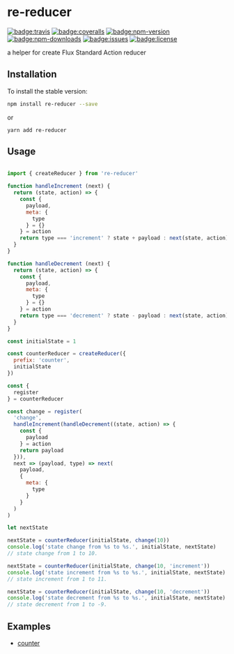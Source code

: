 # re-reducer
[![badge:travis]][build-status]
[![badge:coveralls]][coverage-status]
[![badge:npm-version]][npm-re-reducer]
[![badge:npm-downloads]][npm-re-reducer]
[![badge:issues]][issues]
[![badge:license]][license]

a helper for create Flux Standard Action reducer

## Installation
To install the stable version:
```bash
npm install re-reducer --save
```
or
```
yarn add re-reducer
```

## Usage
```js

import { createReducer } from 're-reducer'

function handleIncrement (next) {
  return (state, action) => {
    const {
      payload,
      meta: {
        type
      } = {}
    } = action
    return type === 'increment' ? state + payload : next(state, action)
  }
}

function handleDecrement (next) {
  return (state, action) => {
    const {
      payload,
      meta: {
        type
      } = {}
    } = action
    return type === 'decrement' ? state - payload : next(state, action)
  }
}

const initialState = 1

const counterReducer = createReducer({
  prefix: 'counter',
  initialState
})

const {
  register
} = counterReducer

const change = register(
  'change',
  handleIncrement(handleDecrement((state, action) => {
    const {
      payload
    } = action
    return payload
  })),
  next => (payload, type) => next(
    payload,
    {
      meta: {
        type
      }
    }
  )
)

let nextState

nextState = counterReducer(initialState, change(10))
console.log('state change from %s to %s.', initialState, nextState)
// state change from 1 to 10.

nextState = counterReducer(initialState, change(10, 'increment'))
console.log('state increment from %s to %s.', initialState, nextState)
// state increment from 1 to 11.

nextState = counterReducer(initialState, change(10, 'decrement'))
console.log('state decrement from %s to %s.', initialState, nextState)
// state decrement from 1 to -9.

```

## Examples
+ [counter][example:counter]

[badge:issues]: https://img.shields.io/github/issues/skordyr/re-reducer.svg "Issues"
[badge:license]: https://img.shields.io/badge/license-MIT-blue.svg "License"
[badge:travis]: https://img.shields.io/travis/skordyr/re-reducer.svg "Build Status"
[badge:coveralls]: https://img.shields.io/coveralls/skordyr/re-reducer.svg "Coverage Status"
[badge:npm-version]: https://img.shields.io/npm/re-reducer/npm.svg "NPM Version"
[badge:npm-downloads]: https://img.shields.io/npm/dm/re-reducer.svg "NPM Downloads"

[issues]: https://github.com/skordyr/re-reducer/issues "Issues"
[license]: https://raw.githubusercontent.com/skordyr/re-reducer/master/LICENSE "License"
[build-status]: https://travis-ci.org/skordyr/re-reducer "Build Status"
[coverage-status]: https://coveralls.io/github/skordyr/re-reducer "Coverage Status"
[npm-re-reducer]: https://www.npmjs.com/package/re-reducer "re-reducer"

[example:counter]: examples/counter.js "Counter example"

